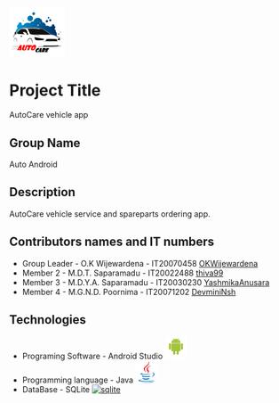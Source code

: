 <img src="pic/autoCare.png" width="100px" >


# Project Title

AutoCare vehicle app
## Group Name

Auto Android

## Description

AutoCare vehicle service and spareparts ordering app.


## Contributors names and IT numbers
  

* Group Leader - O.K Wijewardena - IT20070458 <a href="https://github.com/OKWijewardena">OKWijewardena</a>
* Member 2 - M.D.T. Saparamadu - IT20022488 <a href="https://github.com/thiva99">thiva99</a>
* Member 3 - M.D.Y.A. Saparamadu - IT20030230 <a href="https://github.com/YashmikaAnusara">YashmikaAnusara</a>
* Member 4 - M.G.N.D. Poornima - IT20071202 <a href="https://github.com/DevminiNsh">DevminiNsh</a>

## Technologies

* Programing Software - Android Studio
  <a href="https://developer.android.com" target="_blank"> <img src="https://raw.githubusercontent.com/devicons/devicon/master/icons/android/android-original-wordmark.svg" alt="android" width="40" height="40"/> </a> 
* Programming language - Java 
  <a href="https://www.java.com" target="_blank"> <img src="https://raw.githubusercontent.com/devicons/devicon/master/icons/java/java-original.svg" alt="java" width="40" height="40"/> </a> 
* DataBase - SQLite
  <a href="https://www.sqlite.org/" target="_blank"> <img src="https://www.vectorlogo.zone/logos/sqlite/sqlite-icon.svg" alt="sqlite" width="40" height="40"/> </a> 
 
 
